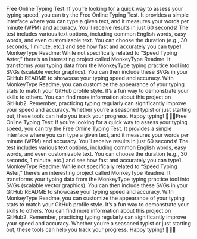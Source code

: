 Free Online Typing Test:
If you’re looking for a quick way to assess your typing speed, you can try the Free Online Typing Test. It provides a simple interface where you can type a given text, and it measures your words per minute (WPM) and accuracy. You’ll receive results in just 60 seconds!
The test includes various text options, including common English words, easy words, and even customizable text. You can choose the duration (e.g., 30 seconds, 1 minute, etc.) and see how fast and accurately you can type1.
MonkeyType Readme:
While not specifically related to “Speed Typing Aster,” there’s an interesting project called MonkeyType Readme. It transforms your typing data from the MonkeyType typing practice tool into SVGs (scalable vector graphics). You can then include these SVGs in your GitHub README to showcase your typing speed and accuracy.
With MonkeyType Readme, you can customize the appearance of your typing stats to match your GitHub profile style. It’s a fun way to demonstrate your skills to others. You can find more information about this project on GitHub2.
Remember, practicing typing regularly can significantly improve your speed and accuracy. Whether you’re a seasoned typist or just starting out, these tools can help you track your progress. Happy typing! 🚀👩‍💻Free Online Typing Test:
If you’re looking for a quick way to assess your typing speed, you can try the Free Online Typing Test. It provides a simple interface where you can type a given text, and it measures your words per minute (WPM) and accuracy. You’ll receive results in just 60 seconds!
The test includes various text options, including common English words, easy words, and even customizable text. You can choose the duration (e.g., 30 seconds, 1 minute, etc.) and see how fast and accurately you can type1.
MonkeyType Readme:
While not specifically related to “Speed Typing Aster,” there’s an interesting project called MonkeyType Readme. It transforms your typing data from the MonkeyType typing practice tool into SVGs (scalable vector graphics). You can then include these SVGs in your GitHub README to showcase your typing speed and accuracy.
With MonkeyType Readme, you can customize the appearance of your typing stats to match your GitHub profile style. It’s a fun way to demonstrate your skills to others. You can find more information about this project on GitHub2.
Remember, practicing typing regularly can significantly improve your speed and accuracy. Whether you’re a seasoned typist or just starting out, these tools can help you track your progress. Happy typing! 🚀👩‍💻
